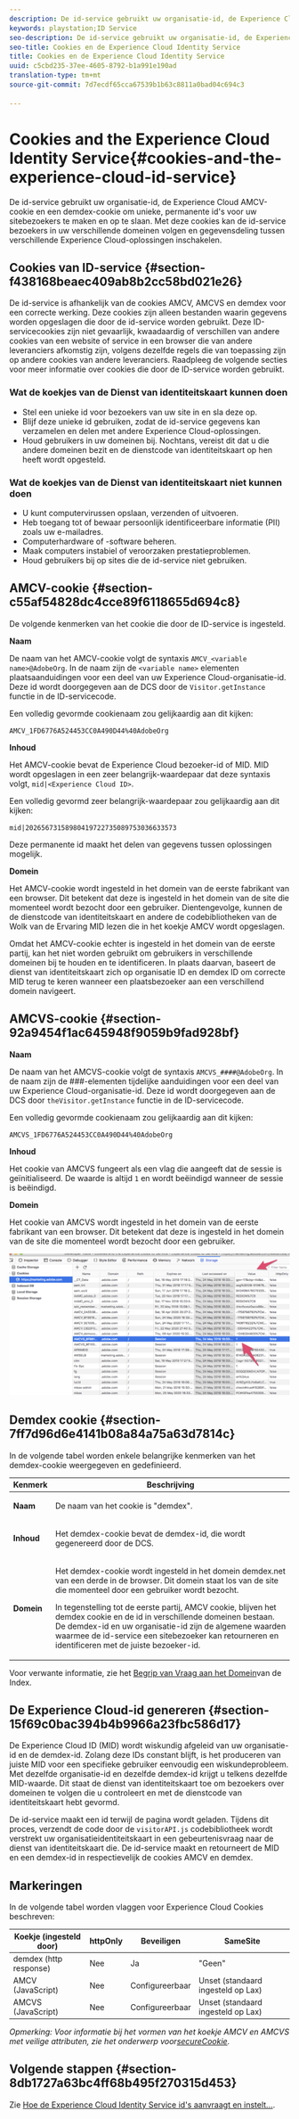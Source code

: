```yaml
---
description: De id-service gebruikt uw organisatie-id, de Experience Cloud AMCV-cookie en een demdex-cookie om unieke, permanente id's voor uw sitebezoekers te maken en op te slaan. Met deze cookies kan de id-service bezoekers in uw verschillende domeinen volgen en gegevensdeling tussen verschillende Experience Cloud-oplossingen inschakelen.
keywords: playstation;ID Service
seo-description: De id-service gebruikt uw organisatie-id, de Experience Cloud AMCV-cookie en een demdex-cookie om unieke, permanente id's voor uw sitebezoekers te maken en op te slaan. Met deze cookies kan de id-service bezoekers in uw verschillende domeinen volgen en gegevensdeling tussen verschillende Experience Cloud-oplossingen inschakelen.
seo-title: Cookies en de Experience Cloud Identity Service
title: Cookies en de Experience Cloud Identity Service
uuid: c5cbd235-37ee-4605-8792-b1a991e190ad
translation-type: tm+mt
source-git-commit: 7d7ecdf65cca67539b1b63c8811a0bad04c694c3

---
```



# Cookies and the Experience Cloud Identity Service{#cookies-and-the-experience-cloud-id-service}

De id-service gebruikt uw organisatie-id, de Experience Cloud AMCV-cookie en een demdex-cookie om unieke, permanente id&#39;s voor uw sitebezoekers te maken en op te slaan. Met deze cookies kan de id-service bezoekers in uw verschillende domeinen volgen en gegevensdeling tussen verschillende Experience Cloud-oplossingen inschakelen.

## Cookies van ID-service {#section-f438168beaec409ab8b2cc58bd021e26}

De id-service is afhankelijk van de cookies AMCV, AMCVS en demdex voor een correcte werking. Deze cookies zijn alleen bestanden waarin gegevens worden opgeslagen die door de id-service worden gebruikt. Deze ID-servicecookies zijn niet gevaarlijk, kwaadaardig of verschillen van andere cookies van een website of service in een browser die van andere leveranciers afkomstig zijn, volgens dezelfde regels die van toepassing zijn op andere cookies van andere leveranciers. Raadpleeg de volgende secties voor meer informatie over cookies die door de ID-service worden gebruikt.

### Wat de koekjes van de Dienst van identiteitskaart kunnen doen

* Stel een unieke id voor bezoekers van uw site in en sla deze op.
* Blijf deze unieke id gebruiken, zodat de id-service gegevens kan verzamelen en delen met andere Experience Cloud-oplossingen.
* Houd gebruikers in uw domeinen bij. Nochtans, vereist dit dat u die andere domeinen bezit en de dienstcode van identiteitskaart op hen heeft wordt opgesteld.

### Wat de koekjes van de Dienst van identiteitskaart niet kunnen doen

* U kunt computervirussen opslaan, verzenden of uitvoeren.
* Heb toegang tot of bewaar persoonlijk identificeerbare informatie (PII) zoals uw e-mailadres.
* Computerhardware of -software beheren.
* Maak computers instabiel of veroorzaken prestatieproblemen.
* Houd gebruikers bij op sites die de id-service niet gebruiken.

## AMCV-cookie {#section-c55af54828dc4cce89f6118655d694c8}

De volgende kenmerken van het cookie die door de ID-service is ingesteld.

**Naam**

De naam van het AMCV-cookie volgt de syntaxis `AMCV_<variable name>@AdobeOrg`. In de naam zijn de `<variable name>` elementen plaatsaanduidingen voor een deel van uw Experience Cloud-organisatie-id. Deze id wordt doorgegeven aan de DCS door de `Visitor.getInstance` functie in de ID-servicecode.

Een volledig gevormde cookienaam zou gelijkaardig aan dit kijken:

```
AMCV_1FD6776A524453CC0A490D44%40AdobeOrg
```

**Inhoud**

Het AMCV-cookie bevat de Experience Cloud bezoeker-id of MID. MID wordt opgeslagen in een zeer belangrijk-waardepaar dat deze syntaxis volgt, `mid|<Experience Cloud ID>`.

Een volledig gevormd zeer belangrijk-waardepaar zou gelijkaardig aan dit kijken:

```
mid|20265673158980419722735089753036633573
```

Deze permanente id maakt het delen van gegevens tussen oplossingen mogelijk.

**Domein**

Het AMCV-cookie wordt ingesteld in het domein van de eerste fabrikant van een browser. Dit betekent dat deze is ingesteld in het domein van de site die momenteel wordt bezocht door een gebruiker. Dientengevolge, kunnen de de dienstcode van identiteitskaart en andere de codebibliotheken van de Wolk van de Ervaring MID lezen die in het koekje AMCV wordt opgeslagen.

Omdat het AMCV-cookie echter is ingesteld in het domein van de eerste partij, kan het niet worden gebruikt om gebruikers in verschillende domeinen bij te houden en te identificeren. In plaats daarvan, baseert de dienst van identiteitskaart zich op organisatie ID en demdex ID om correcte MID terug te keren wanneer een plaatsbezoeker aan een verschillend domein navigeert.

## AMCVS-cookie {#section-92a9454f1ac645948f9059b9fad928bf}

**Naam**

De naam van het AMCVS-cookie volgt de syntaxis `AMCVS_####@AdobeOrg`. In de naam zijn de ###-elementen tijdelijke aanduidingen voor een deel van uw Experience Cloud-organisatie-id. Deze id wordt doorgegeven aan de DCS door `theVisitor.getInstance` functie in de ID-servicecode.

Een volledig gevormde cookienaam zou gelijkaardig aan dit kijken:

```
AMCVS_1FD6776A524453CC0A490D44%40AdobeOrg
```

**Inhoud**

Het cookie van AMCVS fungeert als een vlag die aangeeft dat de sessie is geïnitialiseerd. De waarde is altijd `1` en wordt beëindigd wanneer de sessie is beëindigd.

**Domein**

Het cookie van AMCVS wordt ingesteld in het domein van de eerste fabrikant van een browser. Dit betekent dat deze is ingesteld in het domein van de site die momenteel wordt bezocht door een gebruiker.

![](assets/AMCVS-cookie.png)

## Demdex cookie {#section-7ff7d96d6e4141b08a84a75a63d7814c}

In de volgende tabel worden enkele belangrijke kenmerken van het demdex-cookie weergegeven en gedefinieerd.

<table id="table_18E3CAF3550E4BB6A199736AACE39202"> 
 <thead> 
  <tr> 
   <th colname="col1" class="entry"> Kenmerk </th> 
   <th colname="col2" class="entry"> Beschrijving </th> 
  </tr> 
 </thead>
 <tbody> 
  <tr> 
   <td colname="col1"> <p> <b>Naam</b> </p> </td> 
   <td colname="col2"> <p>De naam van het cookie is "demdex". </p> </td> 
  </tr> 
  <tr> 
   <td colname="col1"> <p> <b>Inhoud</b> </p> </td> 
   <td colname="col2"> <p>Het demdex-cookie bevat de demdex-id, die wordt gegenereerd door de DCS. </p> </td> 
  </tr> 
  <tr> 
   <td colname="col1"> <p> <b>Domein</b> </p> </td> 
   <td colname="col2"> <p>Het demdex-cookie wordt ingesteld in het domein demdex.net van een derde in de browser. Dit domein staat los van de site die momenteel door een gebruiker wordt bezocht. </p> <p>In tegenstelling tot de eerste partij, AMCV cookie, blijven het demdex cookie en de id in verschillende domeinen bestaan. De demdex-id en uw organisatie-id zijn de algemene waarden waarmee de id-service een sitebezoeker kan retourneren en identificeren met de juiste bezoeker-id. </p> </td> 
  </tr> 
 </tbody> 
</table>

Voor verwante informatie, zie het [Begrip van Vraag aan het Domein](https://marketing.adobe.com/resources/help/en_US/aam/demdex-calls.html)van de Index.

## De Experience Cloud-id genereren {#section-15f69c0bac394b4b9966a23fbc586d17}

De Experience Cloud ID (MID) wordt wiskundig afgeleid van uw organisatie-id en de demdex-id. Zolang deze IDs constant blijft, is het produceren van juiste MID voor een specifieke gebruiker eenvoudig een wiskundeprobleem. Met dezelfde organisatie-id en dezelfde demdex-id krijgt u telkens dezelfde MID-waarde. Dit staat de dienst van identiteitskaart toe om bezoekers over domeinen te volgen die u controleert en met de dienstcode van identiteitskaart hebt gevormd.

De id-service maakt een id terwijl de pagina wordt geladen. Tijdens dit proces, verzendt de code door de `visitorAPI.js` codebibliotheek wordt verstrekt uw organisatieidentiteitskaart in een gebeurtenisvraag naar de dienst van identiteitskaart die. De id-service maakt en retourneert de MID en een demdex-id in respectievelijk de cookies AMCV en demdex.

## Markeringen

In de volgende tabel worden vlaggen voor Experience Cloud Cookies beschreven:

| Koekje (ingesteld door) | httpOnly | Beveiligen | SameSite |
|--- |--- |--- |--- |
| demdex (http response) | Nee | Ja | &quot;Geen&quot; |
| AMCV (JavaScript) | Nee | Configureerbaar | Unset (standaard ingesteld op Lax) |
| AMCVS (JavaScript) | Nee | Configureerbaar | Unset (standaard ingesteld op Lax) |

*Opmerking: Voor informatie bij het vormen van het koekje AMCV en AMCVS met veilige attributen, zie het onderwerp voor[secureCookie](https://docs.adobe.com/content/help/en/id-service/using/id-service-api/configurations/securecookie.html).*

## Volgende stappen {#section-8db1727a63bc4ff68b495f270315d453}

Zie [Hoe de Experience Cloud Identity Service id&#39;s aanvraagt en instelt...](../introduction/id-request.md#concept-2caacebb1d244402816760e9b8bcef6a).
